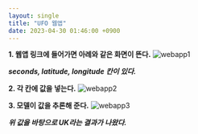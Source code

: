 ```yaml
---
layout: single
title: "UFO 웹앱"
date: 2023-04-30 01:46:00 +0900
---
```

**1. 웹앱 링크에 들어가면 아례와 같은 화면이 뜬다.**
![webapp1](./_posts/webapp1)

***seconds, latitude, longitude 칸이 있다.***

**2. 각 칸에 값을 넣는다.**
![webapp2](./_posts/webapp2)

**3. 모델이 값을 추론해 준다.**
![webapp3](./_posts/webapp3)

***위 값을 바탕으로 UK라는 결과가 나왔다.***
